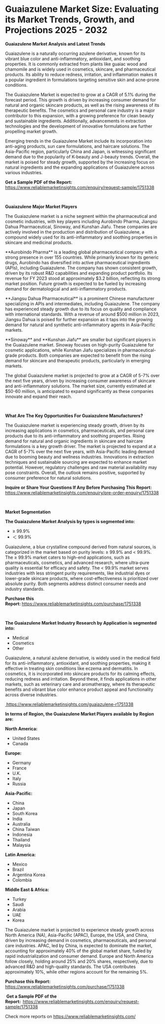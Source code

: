 <p><h1>Guaiazulene Market Size: Evaluating its Market Trends, Growth, and Projections 2025 - 2032</h1></p><p><strong>Guaiazulene Market Analysis and Latest Trends</strong></p>
<p><p>Guaiazulene is a naturally occurring azulene derivative, known for its vibrant blue color and anti-inflammatory, antioxidant, and soothing properties. It is commonly extracted from plants like guaiac wood and chamomile and is widely used in cosmetics, skincare, and pharmaceutical products. Its ability to reduce redness, irritation, and inflammation makes it a popular ingredient in formulations targeting sensitive skin and acne-prone conditions.</p><p>The Guaiazulene Market is expected to grow at a CAGR of 5.1% during the forecast period. This growth is driven by increasing consumer demand for natural and organic skincare products, as well as the rising awareness of its therapeutic benefits. The cosmetics and personal care industry is a major contributor to this expansion, with a growing preference for clean beauty and sustainable ingredients. Additionally, advancements in extraction technologies and the development of innovative formulations are further propelling market growth.</p><p>Emerging trends in the Guaiazulene Market include its incorporation into anti-aging products, sun care formulations, and haircare solutions. The Asia-Pacific region, particularly China and Japan, is witnessing significant demand due to the popularity of K-beauty and J-beauty trends. Overall, the market is poised for steady growth, supported by the increasing focus on natural ingredients and the expanding applications of Guaiazulene across various industries.</p></p>
<p><strong>Get a Sample PDF of the Report:&nbsp;</strong> <a href="https://www.reliablemarketinsights.com/enquiry/request-sample/1751338?utm_campaign=1948&utm_medium=2&utm_source=Github&utm_content=ia&utm_term=26012025&utm_id=guaiazulene">https://www.reliablemarketinsights.com/enquiry/request-sample/1751338</a></p>
<p>&nbsp;</p>
<p><strong>Guaiazulene Major Market Players</strong></p>
<p><p>The Guaiazulene market is a niche segment within the pharmaceutical and cosmetic industries, with key players including Aurobindo Pharma, Jiangsu Dahua Pharmaceutical, Sinoway, and Kunshan Jiafu. These companies are actively involved in the production and distribution of Guaiazulene, a compound widely used for its anti-inflammatory and soothing properties in skincare and medicinal products.</p><p>**Aurobindo Pharma** is a leading global pharmaceutical company with a strong presence in over 155 countries. While primarily known for its generic drugs, Aurobindo has diversified into active pharmaceutical ingredients (APIs), including Guaiazulene. The company has shown consistent growth, driven by its robust R&D capabilities and expanding product portfolio. Its revenue for FY 2023 stood at approximately $3.2 billion, reflecting its strong market position. Future growth is expected to be fueled by increasing demand for dermatological and anti-inflammatory products.</p><p>**Jiangsu Dahua Pharmaceutical** is a prominent Chinese manufacturer specializing in APIs and intermediates, including Guaiazulene. The company has experienced steady growth due to its focus on quality and compliance with international standards. With a revenue of around $500 million in 2023, Jiangsu Dahua is poised for further expansion as it taps into the growing demand for natural and synthetic anti-inflammatory agents in Asia-Pacific markets.</p><p>**Sinoway** and **Kunshan Jiafu** are smaller but significant players in the Guaiazulene market. Sinoway focuses on high-purity Guaiazulene for cosmetic applications, while Kunshan Jiafu specializes in pharmaceutical-grade products. Both companies are expected to benefit from the rising demand for skincare and therapeutic products, particularly in emerging markets.</p><p>The global Guaiazulene market is projected to grow at a CAGR of 5-7% over the next five years, driven by increasing consumer awareness of skincare and anti-inflammatory solutions. The market size, currently estimated at $50-60 million, is anticipated to expand significantly as these companies innovate and expand their reach.</p></p>
<p>&nbsp;</p>
<p><strong>What Are The Key Opportunities For Guaiazulene Manufacturers?</strong></p>
<p><p>The Guaiazulene market is experiencing steady growth, driven by its increasing applications in cosmetics, pharmaceuticals, and personal care products due to its anti-inflammatory and soothing properties. Rising demand for natural and organic ingredients in skincare and haircare formulations is a key growth driver. The market is projected to expand at a CAGR of 5-7% over the next five years, with Asia-Pacific leading demand due to booming beauty and wellness industries. Innovations in extraction techniques and sustainable sourcing are expected to enhance market potential. However, regulatory challenges and raw material availability may pose constraints. Overall, the outlook remains positive, supported by consumer preference for natural solutions.</p></p>
<p><strong>Inquire or Share Your Questions If Any Before Purchasing This Report:</strong> <a href="https://www.reliablemarketinsights.com/enquiry/pre-order-enquiry/1751338?utm_campaign=1948&utm_medium=2&utm_source=Github&utm_content=ia&utm_term=26012025&utm_id=guaiazulene">https://www.reliablemarketinsights.com/enquiry/pre-order-enquiry/1751338</a></p>
<p>&nbsp;</p>
<p><strong>Market Segmentation</strong></p>
<p><strong>The Guaiazulene Market Analysis by types is segmented into:</strong></p>
<p><ul><li>≥ 99.9%</li><li>＜ 99.9%</li></ul></p>
<p><p>Guaiazulene, a blue crystalline compound derived from natural sources, is categorized in the market based on purity levels: ≥ 99.9% and < 99.9%. The ≥ 99.9% market caters to high-end applications, such as pharmaceuticals, cosmetics, and advanced research, where ultra-pure quality is essential for efficacy and safety. The < 99.9% market serves industries with less stringent purity requirements, like industrial dyes or lower-grade skincare products, where cost-effectiveness is prioritized over absolute purity. Both segments address distinct consumer needs and industry standards.</p></p>
<p><strong>Purchase this Report:&nbsp;</strong><a href="https://www.reliablemarketinsights.com/purchase/1751338?utm_campaign=1948&utm_medium=2&utm_source=Github&utm_content=ia&utm_term=26012025&utm_id=guaiazulene">https://www.reliablemarketinsights.com/purchase/1751338</a></p>
<p>&nbsp;</p>
<p><strong>The Guaiazulene Market Industry Research by Application is segmented into:</strong></p>
<p><ul><li>Medical</li><li>Cosmetics</li><li>Other</li></ul></p>
<p><p>Guaiazulene, a natural azulene derivative, is widely used in the medical field for its anti-inflammatory, antioxidant, and soothing properties, making it effective in treating skin conditions like eczema and dermatitis. In cosmetics, it is incorporated into skincare products for its calming effects, reducing redness and irritation. Beyond these, it finds applications in other markets, such as veterinary care and aromatherapy, where its therapeutic benefits and vibrant blue color enhance product appeal and functionality across diverse industries.</p></p>
<p><a href="https://www.reliablemarketinsights.com/guaiazulene-r1751338?utm_campaign=1948&utm_medium=2&utm_source=Github&utm_content=ia&utm_term=26012025&utm_id=guaiazulene">&nbsp;https://www.reliablemarketinsights.com/guaiazulene-r1751338</a></p>
<p><strong>In terms of Region, the Guaiazulene Market Players available by Region are:</strong></p>
<p>
    <p> <strong> North America: </strong>
        <ul>
            <li>United States</li>
            <li>Canada</li>
        </ul>
        </p> 
    <p> <strong> Europe: </strong>
        <ul>
            <li>Germany</li>
            <li>France</li>
            <li>U.K.</li>
            <li>Italy</li>
            <li>Russia</li>
        </ul>
        </p> 
    <p> <strong> Asia-Pacific: </strong>
        <ul>
            <li>China</li>
            <li>Japan</li>
            <li>South Korea</li>
            <li>India</li>
            <li>Australia</li>
            <li>China Taiwan</li>
            <li>Indonesia</li>
            <li>Thailand</li>
            <li>Malaysia</li>
        </ul>
        </p> 
    <p> <strong> Latin America: </strong>
        <ul>
            <li>Mexico</li>
            <li>Brazil</li>
            <li>Argentina Korea</li>
            <li>Colombia</li>
        </ul>
        </p> 
    <p> <strong> Middle East & Africa: </strong>
        <ul>
            <li>Turkey</li>
            <li>Saudi</li>
            <li>Arabia</li>
            <li>UAE</li>
            <li>Korea</li>
        </ul>
    </p>
    </p>
<p><p>The Guaiazulene market is projected to experience steady growth across North America (NA), Asia-Pacific (APAC), Europe, the USA, and China, driven by increasing demand in cosmetics, pharmaceuticals, and personal care industries. APAC, led by China, is expected to dominate the market, accounting for approximately 40% of the global market share, fueled by rapid industrialization and consumer demand. Europe and North America follow closely, holding around 25% and 20% shares, respectively, due to advanced R&D and high-quality standards. The USA contributes approximately 10%, while other regions account for the remaining 5%.</p></p>
<p><strong>Purchase this Report: </strong><a href="https://www.reliablemarketinsights.com/purchase/1751338?utm_campaign=1948&utm_medium=2&utm_source=Github&utm_content=ia&utm_term=26012025&utm_id=guaiazulene">https://www.reliablemarketinsights.com/purchase/1751338</a></p>
<p>&nbsp;<strong>Get a Sample PDF of the Report:&nbsp;&nbsp;</strong><a href="https://www.reliablemarketinsights.com/enquiry/request-sample/1751338?utm_campaign=1948&utm_medium=2&utm_source=Github&utm_content=ia&utm_term=26012025&utm_id=guaiazulene">https://www.reliablemarketinsights.com/enquiry/request-sample/1751338</a></p>
<p><strong></strong></p>
<p>Check more reports on <a href="https://www.reliablemarketinsights.com/?utm_campaign=1948&utm_medium=2&utm_source=Github&utm_content=ia&utm_term=26012025&utm_id=guaiazulene">https://www.reliablemarketinsights.com/</a></p>